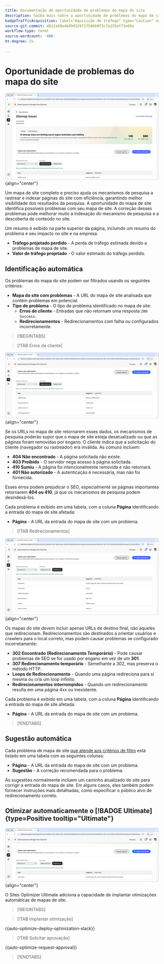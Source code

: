 ```yaml
---
title: Documentação de oportunidade de problemas do mapa do site
description: Saiba mais sobre a oportunidade de problemas do mapa de site e como usá-lo para melhorar a aquisição de tráfego.
badgeTrafficAcquisition: label="Aquisição de tráfego" type="Caution" url="../../opportunity-types/traffic-acquisition.md" tooltip="Aquisição de tráfego"
source-git-commit: d812a49e4b49d329717586b9f3c7a235aff3e69a
workflow-type: tm+mt
source-wordcount: '486'
ht-degree: 1%

---
```



# Oportunidade de problemas do mapa do site

![Oportunidade de problemas do mapa do site](./assets/sitemap-issues/hero.png){align="center"}

Um mapa de site completo e preciso ajuda os mecanismos de pesquisa a rastrear e indexar páginas do site com eficiência, garantindo melhor visibilidade dos resultados da pesquisa. A oportunidade do mapa de site identifica possíveis problemas com seu mapa de site. A correção desses problemas pode melhorar muito a indexação do mecanismo de pesquisa e a descoberta de conteúdo no site.

Um resumo é exibido na parte superior da página, incluindo um resumo do problema e seu impacto no site e na empresa.

* **Tráfego projetado perdido** - A perda de tráfego estimada devido a problemas de mapa de site.
* **Valor de tráfego projetado** - O valor estimado do tráfego perdido.

## Identificação automática

Os problemas do mapa do site podem ser filtrados usando os seguintes critérios:

* **Mapa do site com problemas** - A URL do mapa de site analisada que contém problemas em potencial.
* **Tipo de problema** - O tipo de problema identificado no mapa de site:
   * **Erros de cliente** - Entradas que não retornam uma resposta `200 Success`.
   * **Redirecionamentos** - Redirecionamentos com falha ou configurados incorretamente.

>[!BEGINTABS]

>[!TAB Erros de cliente]

![Identificar automaticamente erros de cliente do mapa de site](./assets/sitemap-issues/auto-identify-client-errors.png){align="center"}

Se os URLs no mapa de site retornarem esses dados, os mecanismos de pesquisa poderão supor que o mapa de site esteja desatualizado ou que as páginas foram removidas por engano. O cliente indica que a solicitação do cliente (navegador ou rastreador) era inválida. As comuns incluem:

* **404 Não encontrado** - A página solicitada não existe.
* **403 Proibido** - O servidor nega acesso à página solicitada.
* **410 Sumiu** - A página foi intencionalmente removida e não retornará.
* **401 Não autorizado** - A autenticação é necessária, mas não foi fornecida.

Esses erros podem prejudicar o SEO, especialmente se páginas importantes retornarem **404 ou 410**, já que os mecanismos de pesquisa podem desindexá-los.

Cada problema é exibido em uma tabela, com a coluna **Página** identificando a entrada do mapa de site afetada:

* **Página** - A URL da entrada do mapa de site com um problema.

>[!TAB Redirecionamentos]

![Identificar automaticamente erros de cliente do mapa de site](./assets/sitemap-issues/auto-identify-redirects.png){align="center"}

Os mapas do site devem incluir apenas URLs de destino final, não aqueles que redirecionam. Redirecionamentos são destinados a orientar usuários e crawlers para o local correto, mas podem causar problemas se configurado incorretamente:

* **302 Encontrado (Redirecionamento Temporário)** - Pode causar problemas de SEO se for usado por engano em vez de um **301**.
* **307 Redirecionamento temporário** - Semelhante a 302, mas preserva o método HTTP.
* **Loops de Redirecionamento** - Quando uma página redireciona para si mesma ou cria um loop infinito.
* **Redirecionamentos interrompidos** - Quando um redirecionamento resulta em uma página 4xx ou inexistente.

Cada problema é exibido em uma tabela, com a coluna **Página** identificando a entrada do mapa de site afetada:

* **Página** - A URL da entrada do mapa de site com um problema.

>[!ENDTABS]

## Sugestão automática

Cada problema de mapa de site [que atende aos critérios de filtro](#auto-identify) está listado em uma tabela com as seguintes colunas:

* **Página** - A URL da entrada do mapa de site com um problema.
* **Sugestão** - A correção recomendada para o problema.

As sugestões normalmente incluem um caminho atualizado do site para corrigir a entrada do mapa de site. Em alguns casos, eles também podem fornecer instruções mais detalhadas, como especificar o público alvo de redirecionamento correto.

## Otimizar automaticamente o [!BADGE Ultimate]{type=Positive tooltip="Ultimate"}


![Otimizar automaticamente problemas do mapa de site](./assets/sitemap-issues/auto-optimize.png){align="center"}

O Sites Optimizer Ultimate adiciona a capacidade de implantar otimizações automáticas de mapas de site.

>[!BEGINTABS]

>[!TAB Implantar otimização]

{{auto-optimize-deploy-optimization-slack}}

>[!TAB Solicitar aprovação]

{{auto-optimize-request-approval}}

>[!ENDTABS]
